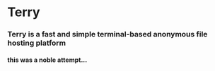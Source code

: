 # Terry
### Terry is a fast and simple terminal-based anonymous file hosting platform


#### this was a noble attempt... 
